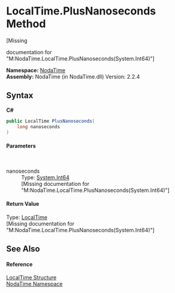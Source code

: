 # LocalTime.PlusNanoseconds Method 
 

\[Missing <summary> documentation for "M:NodaTime.LocalTime.PlusNanoseconds(System.Int64)"\]

**Namespace:**&nbsp;<a href="N_NodaTime">NodaTime</a><br />**Assembly:**&nbsp;NodaTime (in NodaTime.dll) Version: 2.2.4

## Syntax

**C#**<br />
``` C#
public LocalTime PlusNanoseconds(
	long nanoseconds
)
```


#### Parameters
&nbsp;<dl><dt>nanoseconds</dt><dd>Type: <a href="http://msdn2.microsoft.com/en-us/library/6yy583ek" target="_blank">System.Int64</a><br />\[Missing <param name="nanoseconds"/> documentation for "M:NodaTime.LocalTime.PlusNanoseconds(System.Int64)"\]</dd></dl>

#### Return Value
Type: <a href="T_NodaTime_LocalTime">LocalTime</a><br />\[Missing <returns> documentation for "M:NodaTime.LocalTime.PlusNanoseconds(System.Int64)"\]

## See Also


#### Reference
<a href="T_NodaTime_LocalTime">LocalTime Structure</a><br /><a href="N_NodaTime">NodaTime Namespace</a><br />